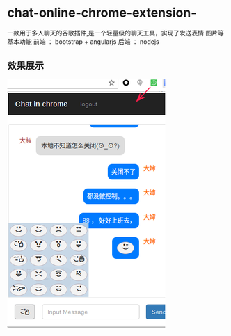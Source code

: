 # chat-online-chrome-extension-
一款用于多人聊天的谷歌插件,是一个轻量级的聊天工具，实现了发送表情 图片等基本功能
前端 ： bootstrap  + angularjs 
后端 ： nodejs 

## 效果展示
![demo](./presentation/presentation.png)

